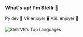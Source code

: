 ### What's up! I'm Stellr 🤟

Py dev 🐍
VR enjoyer 🖥️
ASL enjoyer 🤟

![StellrVR's Top Languages](https://github-readme-stats.vercel.app/api/top-langs/?username=StellrVR&theme=vue-dark&show_icons=true&hide_border=true&layout=compact)
